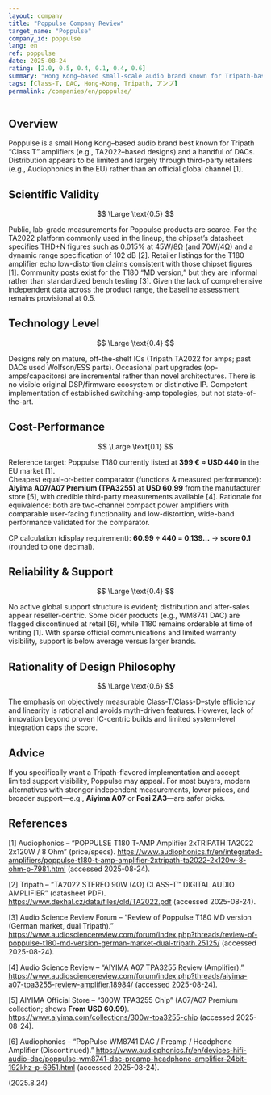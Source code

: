 ```yaml
---
layout: company
title: "Poppulse Company Review"
target_name: "Poppulse"
company_id: poppulse
lang: en
ref: poppulse
date: 2025-08-24
rating: [2.0, 0.5, 0.4, 0.1, 0.4, 0.6]
summary: "Hong Kong–based small-scale audio brand known for Tripath-based Class T amplifiers and DACs, sold mainly via resellers; limited public measurements and support visibility."
tags: [Class-T, DAC, Hong-Kong, Tripath, アンプ]
permalink: /companies/en/poppulse/
---
```

## Overview

Poppulse is a small Hong Kong–based audio brand best known for Tripath “Class T” amplifiers (e.g., TA2022–based designs) and a handful of DACs. Distribution appears to be limited and largely through third-party retailers (e.g., Audiophonics in the EU) rather than an official global channel [1].

## Scientific Validity

$$ \Large \text{0.5} $$

Public, lab-grade measurements for Poppulse products are scarce. For the TA2022 platform commonly used in the lineup, the chipset’s datasheet specifies THD+N figures such as 0.015% at 45W/8Ω (and 70W/4Ω) and a dynamic range specification of 102 dB [2]. Retailer listings for the T180 amplifier echo low-distortion claims consistent with those chipset figures [1]. Community posts exist for the T180 “MD version,” but they are informal rather than standardized bench testing [3]. Given the lack of comprehensive independent data across the product range, the baseline assessment remains provisional at 0.5.

## Technology Level

$$ \Large \text{0.4} $$

Designs rely on mature, off-the-shelf ICs (Tripath TA2022 for amps; past DACs used Wolfson/ESS parts). Occasional part upgrades (op-amps/capacitors) are incremental rather than novel architectures. There is no visible original DSP/firmware ecosystem or distinctive IP. Competent implementation of established switching-amp topologies, but not state-of-the-art.

## Cost-Performance

$$ \Large \text{0.1} $$

Reference target: Poppulse T180 currently listed at **399 € ≈ USD 440** in the EU market [1].  
Cheapest equal-or-better comparator (functions & measured performance): **Aiyima A07/A07 Premium (TPA3255)** at **USD 60.99** from the manufacturer store [5], with credible third-party measurements available [4]. Rationale for equivalence: both are two-channel compact power amplifiers with comparable user-facing functionality and low-distortion, wide-band performance validated for the comparator.

CP calculation (display requirement): **60.99 ÷ 440 = 0.139…** → **score 0.1** (rounded to one decimal).

## Reliability & Support

$$ \Large \text{0.4} $$

No active global support structure is evident; distribution and after-sales appear reseller-centric. Some older products (e.g., WM8741 DAC) are flagged discontinued at retail [6], while T180 remains orderable at time of writing [1]. With sparse official communications and limited warranty visibility, support is below average versus larger brands.

## Rationality of Design Philosophy

$$ \Large \text{0.6} $$

The emphasis on objectively measurable Class-T/Class-D–style efficiency and linearity is rational and avoids myth-driven features. However, lack of innovation beyond proven IC-centric builds and limited system-level integration caps the score.

## Advice

If you specifically want a Tripath-flavored implementation and accept limited support visibility, Poppulse may appeal. For most buyers, modern alternatives with stronger independent measurements, lower prices, and broader support—e.g., **Aiyima A07** or **Fosi ZA3**—are safer picks.

## References

[1] Audiophonics – “POPPULSE T180 T-AMP Amplifier 2xTRIPATH TA2022 2x120W / 8 Ohm” (price/specs). https://www.audiophonics.fr/en/integrated-amplifiers/poppulse-t180-t-amp-amplifier-2xtripath-ta2022-2x120w-8-ohm-p-7981.html (accessed 2025-08-24).

[2] Tripath – “TA2022 STEREO 90W (4Ω) CLASS-T™ DIGITAL AUDIO AMPLIFIER” (datasheet PDF). https://www.dexhal.cz/data/files/old/TA2022.pdf (accessed 2025-08-24).

[3] Audio Science Review Forum – “Review of Poppulse T180 MD version (German market, dual Tripath).” https://www.audiosciencereview.com/forum/index.php?threads/review-of-poppulse-t180-md-version-german-market-dual-tripath.25125/ (accessed 2025-08-24).

[4] Audio Science Review – “AIYIMA A07 TPA3255 Review (Amplifier).” https://www.audiosciencereview.com/forum/index.php?threads/aiyima-a07-tpa3255-review-amplifier.18984/ (accessed 2025-08-24).

[5] AIYIMA Official Store – “300W TPA3255 Chip” (A07/A07 Premium collection; shows **From USD 60.99**). https://www.aiyima.com/collections/300w-tpa3255-chip (accessed 2025-08-24).

[6] Audiophonics – “PopPulse WM8741 DAC / Preamp / Headphone Amplifier (Discontinued).” https://www.audiophonics.fr/en/devices-hifi-audio-dac/poppulse-wm8741-dac-preamp-headphone-amplifier-24bit-192khz-p-6951.html (accessed 2025-08-24).

(2025.8.24)

